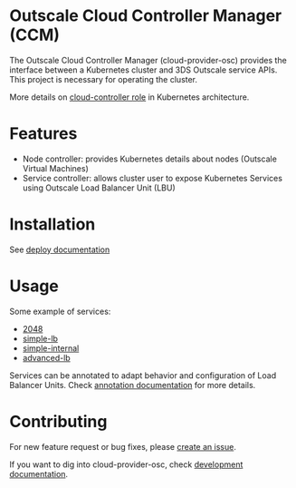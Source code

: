# Outscale Cloud Controller Manager (CCM)

The Outscale Cloud Controller Manager (cloud-provider-osc) provides the interface between a Kubernetes cluster and 3DS Outscale service APIs. 
This project is necessary for operating the cluster.


More details on [cloud-controller role](https://kubernetes.io/docs/concepts/architecture/cloud-controller/) in Kubernetes architecture.

# Features
- Node controller: provides Kubernetes details about nodes (Outscale Virtual Machines)
- Service controller: allows cluster user to expose Kubernetes Services using Outscale Load Balancer Unit (LBU) 

# Installation
See [deploy documentation](../deploy/README.md)

# Usage

Some example of services:
- [2048](../examples/2048)
- [simple-lb](../examples/simple-lb)
- [simple-internal](../examples/simple-internal)
- [advanced-lb](../examples/advanced-lb)

Services can be annotated to adapt behavior and configuration of Load Balancer Units.
Check [annotation documentation](../docs/annotations.md) for more details.

# Contributing

For new feature request or bug fixes, please [create an issue](https://github.com/outscale-dev/cloud-provider-osc/issues).

If you want to dig into cloud-provider-osc, check [development documentation](development.md).
